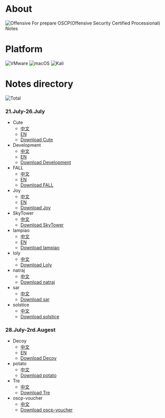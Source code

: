 # About
![Offensive](https://www.offensive-security.com/wp-content/uploads/2019/10/offsec-home-page.png)
For prepare OSCP(Offensive Security Certified Processional) Notes
# Platform

![VMware](https://img.shields.io/badge/VMware%20ESXI-7.0-orange)
![macOS](https://img.shields.io/badge/macOS-12.4-brightgreen)
![Kali](https://img.shields.io/badge/Kali%20Linux-2022.2-lightgrey)

# Notes directory
![Total](https://img.shields.io/badge/TargetNotes-14-blueviolet)
### 21.July-26.July
- Cute
  - [中文](https://aaroncaiii.github.io/Target%20Notes/Cute)
  - [EN](https://aaroncaiii.github.io/Target%20Notes-en/Cute)
  - [Download Cute](https://www.vulnhub.com/entry/bbs-cute-102,567/)
- Development
  - [中文](https://aaroncaiii.github.io/Target%20Notes/Development)
  - [EN]((https://aaroncaiii.github.io/Target%20Notes-en/Development))
  - [Download Development](https://www.vulnhub.com/entry/digitalworldlocal-development,280/)
- FALL
  - [中文](https://aaroncaiii.github.io/Target%20Notes/FALL)
  - [EN](https://aaroncaiii.github.io/Target%20Notes-en/FALL)
  - [Download FALL](https://www.vulnhub.com/entry/digitalworldlocal-fall,726/)
- Joy
  - [中文](https://aaroncaiii.github.io/Target%20Notes/Joy)
  - [EN](https://aaroncaiii.github.io/Target%20Notes-en/Joy)
  - [Download Joy](https://www.vulnhub.com/entry/digitalworldlocal-joy,298/)
- SkyTower
  - [中文](https://aaroncaiii.github.io/Target%20Notes/SkyTower)
  - [Download SkyTower](https://www.vulnhub.com/entry/skytower-1,96/)
- lampiao
  - [中文](https://aaroncaiii.github.io/Target%20Notes/lampiao)
  - [EN](https://aaroncaiii.github.io/Target%20Notes-en/lampiao)
  - [Download lampiao](https://download.vulnhub.com/lampiao/Lampiao.zip)
- loly
  - [中文](https://aaroncaiii.github.io/Target%20Notes/loly)
  - [Download Loly]( https://download.vulnhub.com/loly/Loly.ova)
- natraj
  - [中文](https://aaroncaiii.github.io/Target%20Notes/natraj)
  - [Download natraj](https://download.vulnhub.com/ha/Natraj.zip)
- sar
   - [中文](https://aaroncaiii.github.io/Target%20Notes/sar)
   - [Download sar](https://download.vulnhub.com/sar/sar.zip)
- solstice
  - [中文](https://aaroncaiii.github.io/Target%20Notes/solstice)
  - [Download solstice](https://download.vulnhub.com/sunset/solstice.ova)


### 28.July-2rd.Augest
- Decoy
  - [中文](https://aaroncaiii.github.io/Target%20Notes/decoy)
  - [EN](https://aaroncaiii.github.io/Target%20Notes-en/decoy)
  - [Download Decoy](https://download.vulnhub.com/sunset/decoy.ova)
- potato
  - [中文](https://aaroncaiii.github.io/Target%20Notes/potato)
  - [Download potato](https://download.vulnhub.com/potato/Potato.ova)
- Tre
  - [中文](https://aaroncaiii.github.io/Target%20Notes/Tre)
  - [Download Tre](https://download.vulnhub.com/tre/Tre.zip)
- oscp-voucher
  - [中文](https://aaroncaiii.github.io/Target%20Notes/oscp)
  - [Download oscp-voucher](https://download.vulnhub.com/infosecprep/oscp.zip)
